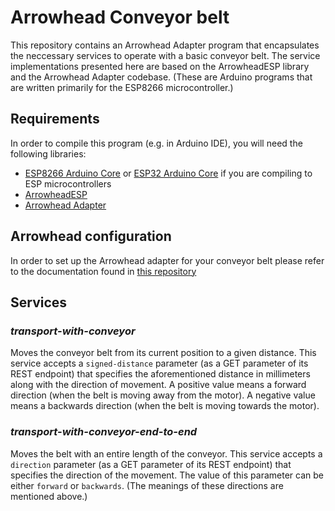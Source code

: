 # Arrowhead Conveyor belt

This repository contains an Arrowhead Adapter program that encapsulates the neccessary services to operate with a basic conveyor belt. The service implementations presented here are based on the ArrowheadESP library and the Arrowhead Adapter codebase. (These are Arduino programs that are written primarily for the ESP8266 microcontroller.)

## Requirements

In order to compile this program (e.g. in Arduino IDE), you will need the following libraries:

* [ESP8266 Arduino Core](https://github.com/esp8266/Arduino) or [ESP32 Arduino Core](https://github.com/espressif/arduino-esp32) if you are compiling to ESP microcontrollers
* [ArrowheadESP](https://github.com/arrowhead-f/ArrowheadESP)
* [Arrowhead Adapter](https://github.com/arrowhead-f/adapter-quick-demo-dev)

## Arrowhead configuration

In order to set up the Arrowhead adapter for your conveyor belt please refer to the documentation found in [this repository](https://github.com/bazileos/adapter-quick-demo-dev)

## Services

### *transport-with-conveyor*

Moves the conveyor belt from its current position to a given distance. This service accepts a `signed-distance` parameter (as a GET parameter of its REST endpoint) that specifies the aforementioned distance in millimeters along with the direction of movement. A positive value means a forward direction (when the belt is moving away from the motor). A negative value means a backwards direction (when the belt is moving towards the motor).

### *transport-with-conveyor-end-to-end*

Moves the belt with an entire length of the conveyor. This service accepts a `direction` parameter (as a GET parameter of its REST endpoint) that specifies the direction of the movement. The value of this parameter can be either `forward` or `backwards`. (The meanings of these directions are mentioned above.)
